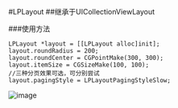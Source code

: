 #LPLayout
##继承于UICollectionViewLayout

###使用方法
```objc
LPLayout *layout = [[LPLayout alloc]init];
layout.roundRadius = 200;
layout.roundCenter = CGPointMake(300, 300);
layout.itemSize = CGSizeMake(100, 100);
//三种分页效果可选，可分别尝试
layout.pagingStyle = LPLayoutPagingStyleSlow;
```

![image](http://ww2.sinaimg.cn/mw690/e265676egw1f606801vwpj20b40jrt9b.jpg)

